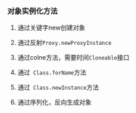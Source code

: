 ### 对象实例化方法

1. 通过关键字new创建对象

2. 通过反射```Proxy.newProxyInstance```

3. 通过colne方法，需要时间```Cloneable```接口


4. 通过``` Class.forName```方法

5. 通过``` Class.newInstance```方法

6. 通过序列化，反向生成对象